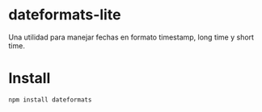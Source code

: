 # dateformats-lite

Una utilidad para manejar fechas en formato timestamp, long time y short time.

# Install

```bash
npm install dateformats
```